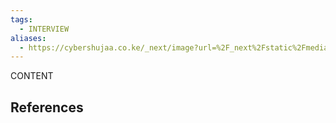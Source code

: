 ```yaml
---
tags:
  - INTERVIEW
aliases:
  - https://cybershujaa.co.ke/_next/image?url=%2F_next%2Fstatic%2Fmedia%2Fcybershujaa-logo.f9e17b4e.png&w=384&q=75
---
```

CONTENT
## References


